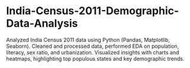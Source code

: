 # India-Census-2011-Demographic-Data-Analysis
Analyzed India Census 2011 data using Python (Pandas, Matplotlib, Seaborn). Cleaned and processed data, performed EDA on population, literacy, sex ratio, and urbanization. Visualized insights with charts and heatmaps, highlighting top populous states and key demographic trends.

